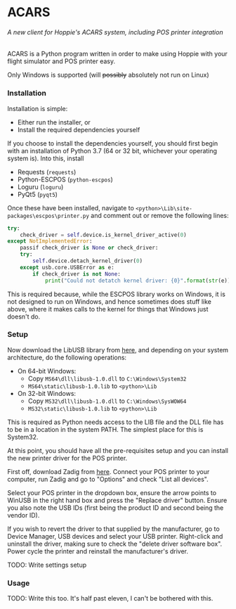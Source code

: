 # ACARS

###### A new client for Hoppie's ACARS system, including POS printer integration

ACARS is a Python program written in order to make using Hoppie with your flight simulator and POS printer easy.

Only Windows is supported (will ~~possibly~~ absolutely not run on Linux)

### Installation

Installation is simple:

* Either run the installer, or
* Install the required dependencies yourself

If you choose to install the dependencies yourself, you should first begin with an installation of Python 3.7 (64 or 32 bit, whichever your operating system is). Into this, install

* Requests (`requests`)
* Python-ESCPOS (`python-escpos`)
* Loguru (`loguru`)
* PyQt5 (`pyqt5`)

Once these have been installed, navigate to `<python>\Lib\site-packages\escpos\printer.py` and comment out or remove the following lines:

```python
try:
    check_driver = self.device.is_kernel_driver_active(0)
except NotImplementedError:
    passif check_driver is None or check_driver:
    try:
        self.device.detach_kernel_driver(0)
    except usb.core.USBError as e:
        if check_driver is not None:
            print("Could not detatch kernel driver: {0}".format(str(e)))
```

This is required because, while the ESCPOS library works on Windows, it is not designed to run on Windows, and hence sometimes does stuff like above, where it makes calls to the kernel for things that Windows just doesn't do.

### Setup

Now download the LibUSB library from [here](http://sourceforge.net/projects/libusb/files/libusb-1.0/libusb-1.0.20/libusb-1.0.20.7z/download), and depending on your system architecture, do the following operations:

* On 64-bit Windows:
  * Copy `MS64\dll\libusb-1.0.dll` to `C:\Windows\System32`
  * `MS64\static\libusb-1.0.lib` to `<python>\Lib`
* On 32-bit Windows:
  * Copy `MS32\dll\libusb-1.0.dll` to `C:\Windows\SysWOW64`
  * `MS32\static\libusb-1.0.lib` to `<python>\Lib`

This is required as Python needs access to the LIB file and the DLL file has to be in a location in the system PATH. The simplest place for this is System32.

At this point, you should have all the pre-requisites setup and you can install the new printer driver for the POS printer.

First off, download Zadig from [here](https://zadig.akeo.ie/). Connect your POS printer to your computer, run Zadig and go to "Options" and check "List all devices". 

Select your POS printer in the dropdown box, ensure the arrow points to WinUSB in the right hand box and press the "Replace driver" button. Ensure you also note the USB IDs (first being the product ID and second being the vendor ID).

If you wish to revert the driver to that supplied by the manufacturer, go to Device Manager, USB devices and select your USB printer. Right-click and uninstall the driver, making sure to check the "delete driver software box". Power cycle the printer and reinstall the manufacturer's driver.

TODO: Write settings setup

### Usage

TODO: Write this too. It's half past eleven, I can't be bothered with this.

